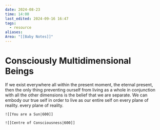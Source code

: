 ```yaml
---
date: 2024-08-23
time: 14:00
last_edited: 2024-09-16 16:47
tags:
  - resource
aliases: 
Area: "[[Baby Notes]]"
---
```

# Consciously Multidimensional Beings
If we exist everywhere all within the present moment, the eternal present, then the only thing preventing ourself from living as a whole in conjunction with all the other dimensions is the belief that we are separate.
We can embody our true self in order to live as our entire self on every plane of reality. every plane of reality.
```ad-abstract
![[You are a Sun|600]]
```

```ad-abstract
![[Centre of Consciousness|600]]
```
